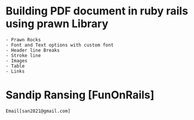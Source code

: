 # Building PDF document in ruby rails using prawn Library

    - Prawn Rocks
    - Font and Text options with custom font
    - Header line Breaks
    - Stroke line
    - Images
    - Table
    - Links

# Sandip Ransing [FunOnRails]
    Email[san2821@gmail.com]
